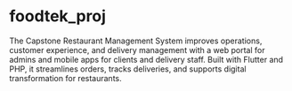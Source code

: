 # foodtek_proj
The Capstone Restaurant Management System improves operations, customer experience, and delivery management with a web portal for admins and mobile apps for clients and delivery staff. Built with Flutter and PHP, it streamlines orders, tracks deliveries, and supports digital transformation for restaurants.
